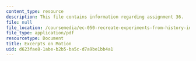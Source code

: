 ```yaml
---
content_type: resource
description: This file contains information regarding assignment 36.
file: null
file_location: /coursemedia/ec-050-recreate-experiments-from-history-inform-the-future-from-the-past-galileo-january-iap-2010/d623fae81abeb2b5ba5cd7a9be1bb4a1_MITEC_050IAP10_assn36.pdf
file_type: application/pdf
resourcetype: Document
title: Excerpts on Motion
uid: d623fae8-1abe-b2b5-ba5c-d7a9be1bb4a1
---
```


